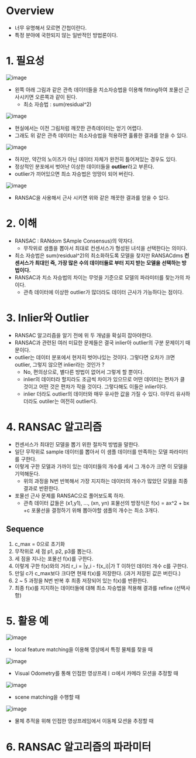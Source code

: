 # Overview
- 너무 유명해서 모르면 간첩이란다.
- 특정 분야에 국한되지 않는 일반적인 방법론이다.

# 1. 필요성
![image](https://user-images.githubusercontent.com/69780812/146725445-6162eb35-d6b5-4659-9d53-7e65d12b9f42.png)
- 왼쪽 아래 그림과 같은 관측 데이터들을 치소자승법을 이용해 fitting하여 포물선 근사시키면 오른쪽과 같이 된다.
  - 최소 자승법 : sum(residual^2)

![image](https://user-images.githubusercontent.com/69780812/146725601-f565a156-3f39-41e8-9490-bac7aa42a4d5.png)
- 현실에서는 이전 그림처럼 깨끗한 관측데이터는 얻기 어렵다.
- 그래도 위 같은 관측 데이터는 최소자승법을 적용하면 훌륭한 결과를 얻을 수 있다.

![image](https://user-images.githubusercontent.com/69780812/146725683-830da40e-d867-43b0-a325-d419445fdb17.png)
- 하지만, 약간의 노이즈가 아닌 데이터 자체가 완전히 틀어져있는 경우도 있다.
- 정상적인 분포에서 벗어난 이상한 데이터들을 **outlier**라고 부른다.
- outlier가 끼어있으면 최소 자승법은 엉망이 되어 버린다.

![image](https://user-images.githubusercontent.com/69780812/146725782-65771674-a1ef-4455-9160-fc820469a26b.png)
- RANSAC을 사용해서 근사 시키면 위와 같은 깨끗한 결과를 얻을 수 있다.

# 2. 이해
- RANSAC : RANdom SAmple Consensus)의 약자다.
  - 무작위로 샘플을 뽑아서 최대로 컨센서스가 형성된 녀석을 선택한다는 의미다.
- 최소 자승법은 sum(residual^2)의 최소화하도록 모델을 찾지만 RANSACdms **컨센서스가 최대인 즉, 가장 많은 수의 데이터들로 부터 지지 받는 모델을 선택하는 방법이다.**
- RANSAC과 치소 자승법의 차이는 무엇을 기준으로 모델의 파라미터를 찾는가의 차이다.
  - 관측 데이터에 이상한 outlier가 많더라도 데이터 근사가 가능하다는 점이다.

# 3. Inlier와 Outlier
- RANSAC 알고리즘을 알기 전에 위 두 개념을 확실히 잡아야한다.
- RANSAC과 관련된 여러 미묘한 문제들은 결국 inlier아 outlier의 구분 문제이기 때문이다.
- outlier는 데이터 분포에서 현저히 벗어나있는 것이다. 그렇다면 오차가 크면 outlier, 그렇지 않으면 inlier라는 것인가 ?
  - No, 편의상으로, 별다른 방법이 없어서 그렇게 할 뿐이다.
  - inlier의 데이터라 할지라도 조금씩 차이가 있으므로 어떤 데이터는 편차가 클 것이고 어떤 것은 편차가 작을 것이다. 그렇다해도 이들은 inlier이다.
  - inlier 더라도 outlier의 데이터와 매우 유사한 값을 가질 수 있다. 아무리 유사하더라도 outiler는 여전히 outlier다.

# 4. RANSAC 알고리즘
- 컨센서스가 최대인 모델을 뽑기 위한 절차적 방법을 말한다.
- 일단 무작위로 sample 데이터를 뽑아서 이 샘플 데이터를 만족하는 모델 파라미터를 구한다.
- 이렇게 구한 모델과 가까이 있는 데이터들의 개수를 세서 그 개수가 크면 이 모델을 기억해둔다.
  - 위의 과정을 N번 반복해서 가장 지지하는 데이터의 개수가 많았던 모델을 최종 결과로 반환한다.
- 포물선 근사 문제를 RANSAC으로 풀어보도록 하자.
  - 관측 데이터 값들은 (x1,y1), ..., (xn, yn) 포물선의 방정식은 f(x) = ax^2 + bx +c 포물선을 결정하기 위해 뽑아야할 샘플의 개수는 최소 3개다.

## Sequence
1. c_max = 0으로 초기화
2. 무작위로 세 점 p1, p2, p3를 뽑는다.
3. 세 점을 지나는 포물선 f(x)를 구한다.
4. 이렇게 구한 f(x)와의 거리 r_i = |y_i - f(x_i)|가 T 이하인 데이터 개수 c를 구한다.
5. 만일 c가 c_max보다 크다면 현재 f(x)를 저장한다. (과거 저장된 값은 버린다.)
6. 2 ~ 5 과정을 N번 반복 후 최종 저장되어 있는 f(x)를 반환한다.
7. 최종 f(x)를 지지하는 데이터들에 대해 최소 자승법을 적용해 결과를 refine (선택사항)

# 5. 활용 예
![image](https://user-images.githubusercontent.com/69780812/146727558-9dcb4568-ffdf-4794-981e-03a7d2bfea4a.png)
- local feature matching을 이용해 영상에서 특정 물체를 찾을 때

![image](https://user-images.githubusercontent.com/69780812/146727647-67534575-c43c-45e0-9d70-11402043cd6b.png)
- Visual Odometry를 통해 인접한 영상프레ㅣㅁ에서 카메라 모션을 추정할 때

![image](https://user-images.githubusercontent.com/69780812/146727763-2d285de4-12b4-47b7-9d9a-c6a53ec2a199.png)
- scene matching을 수행할 때

![image](https://user-images.githubusercontent.com/69780812/146727877-c6d845f0-8e4e-4657-a5b7-a31eb303db57.png)
- 물체 추적을 위해 인접한 영상프레임에서 이동체 모션을 추정할 때

# 6. RANSAC 알고리즘의 파라미터